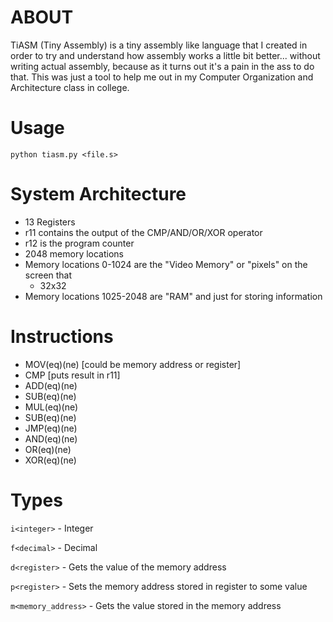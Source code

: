 # ABOUT

TiASM (Tiny Assembly) is a tiny assembly like language that I created in order to try and understand how assembly works a little bit better... without writing actual assembly, because as it turns out
it's a pain in the ass to do that. This was just a tool to help me out in my Computer Organization and Architecture class in college.


# Usage

`python tiasm.py <file.s>`

# System Architecture

- 13 Registers
- r11 contains the output of the CMP/AND/OR/XOR operator
- r12 is the program counter
- 2048 memory locations
- Memory locations 0-1024 are the "Video Memory" or "pixels" on the screen that 
  - 32x32
- Memory locations 1025-2048 are "RAM" and just for storing information

# Instructions

- MOV(eq)(ne) <from> <to> [could be memory address or register]
- CMP <p1> <p2> [puts result in r11]
- ADD(eq)(ne) <out> <p1> <p2>
- SUB(eq)(ne) <out> <p1> <p2>
- MUL(eq)(ne) <out> <p1> <p2>
- SUB(eq)(ne) <out> <p1> <p2>
- JMP(eq)(ne) <instruction-number starting from zero>
- AND(eq)(ne) <p1> <p2>
- OR(eq)(ne) <p1> <p2>
- XOR(eq)(ne) <p1> <p2>

# Types

`i<integer>` - Integer

`f<decimal>` - Decimal

`d<register>` - Gets the value of the memory address

`p<register>` - Sets the memory address stored in register to some value

`m<memory_address>` - Gets the value stored in the memory address

